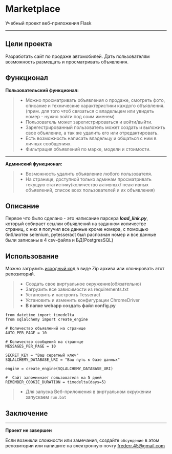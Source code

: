 # Marketplace

Учебный проект веб-приложения Flask
____________________________________

## Цели проекта

Разработать сайт по продаже автомобилей.
Дать пользователям возможность размещать 
и просматривать объявления.

## Функционал

**Пользовательский функционал:**

>* Можно просматривать объявления о
>  продаже, смотреть фото, описание и
>  технические характеристики каждого
>  объявления. 
>  (прим. для того чтоб связаться с
>  владельцем или увидеть номер -
>  нужно войти под соим именем)
>* Пользователь может зарегистрироваться 
>  и войти/выйти.
>* Зарегестрированный пользователь 
>  может создать и выложить свое 
>  объяление, а так же удалить его
>  или отредактировать.
>* Есть возможность написать владельцу
>  и общаться с ним в личных сообщениях.
>* Фильтрация объявлений по марке, модели
>  и стоимости.

--- 

**Админский функционал:**

>* Возможность удалить объявление
>  любого пользователя.
>* На странице, доступной только 
>  админам просматривать текущую 
> статистику(количество активных/
>  неактивных объявлений, список
>  всех пользователей и их объявления)

## Описание

Первое что было сделано - это написание
парсера ***load_link.py***, 
который собирает ссылки объявлений
на заданном количестве страниц,
с них я получил все данные кроме номера,
с помощью библиотек selenium, pytesseract
был распознан номер и все данные 
были записаны в 4 csv-файла 
и БД(PostgresSQL)

## Использование

Можно загрузить [исходный код](https://github.com/frederr45/marketplace/archive/master.zip) в виде
Zip архива или клонировать этот репозиторий.

>* Создать свое виртуальное окружение(обязательно)
>* Загрузить все зависимости из requirements.txt
>* Установить и настроить Tesseract
>* Установить и изменить конфигурации ChromeDriver
>* **В папке webapp создать файл config.py**

```
from datetime import timedelta
from sqlalchemy import create_engine

# Количество объявлений на странице
AUTO_PER_PAGE = 10 

# Количество сообщений на странице
MESSAGES_PER_PAGE = 10 

SECRET_KEY = "Ваш серетный ключ"
SQLALCHEMY_DATABASE_URI = "Ваш путь к базе данных" 

engine = create_engine(SQLALCHEMY_DATABASE_URI)

#  Сайт запомнинает пользователя на 5 дней
REMEMBER_COOKIE_DURATION = timedelta(days=5) 
```
>* Для запуска Веб-приложения в виртуальном окружении запускаем
>```run.bat```

## Заключение
____________________________________________________

**Проект не завершен**

Если возникли сложности или замечания, создайте
`обсуждение` в этом репозитории или напишите 
на электронную почту <frederr.45@gmail.com>








